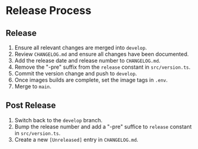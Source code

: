 # Release Process

## Release

1. Ensure all relevant changes are merged into `develop`.
1. Review `CHANGELOG.md` and ensure all changes have been documented.
1. Add the release date and release number to `CHANGELOG.md`.
1. Remove the "-pre" suffix from the `release` constant in `src/version.ts`.
1. Commit the version change and push to `develop`.
1. Once images builds are complete, set the image tags in `.env`.
1. Merge to `main`.

## Post Release

1. Switch back to the `develop` branch.
1. Bump the release number and add a "-pre" suffice to `release` constant in
   `src/version.ts`.
1. Create a new `[Unreleased]` entry in `CHANGELOG.md`.
